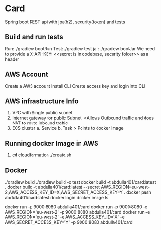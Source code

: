 # Card
Spring boot REST api with jpa(h2), security(token) and tests

## Build and run tests
Run: ./gradlew bootRun
Test: ./gradlew test
jar: ./gradlew bootJar
We need to provide a X-API-KEY: <<secret is in codebase, security folder>> as a header

## AWS Account
Create a AWS account
Install CLI
Create access key and login into CLI

## AWS infrastructure Info
1. VPC with Single public subnet
2. Internet gateway for public Subnet. >Allows Outbound traffic and does NAT to route inbound traffic
3. ECS cluster
   a. Service
   b. Task > Points to docker Image

## Running docker Image in AWS
1. cd cloudformation ./create.sh


## Docker
./gradlew build
./gradlew build -x test
docker build -t abdulla401/card:latest .
docker build -t abdulla401/card:latest --secret AWS_REGION=eu-west-2,AWS_ACCESS_KEY_ID=X,AWS_SECRET_ACCESS_KEY=Y .
docker push abdulla401/card:latest
docker login
docker image ls

docker run -p 9000:8080 abdulla401/card 
docker run -p 9000:8080  -e AWS_REGION='eu-west-2' -p 9000:8080 abdulla401/card 
docker run -e AWS_REGION='eu-west-2' -e AWS_ACCESS_KEY_ID='X' -e AWS_SECRET_ACCESS_KEY='Y' -p 9000:8080 abdulla401/card 


